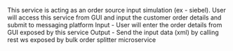 This service is acting as an order source input simulation (ex - siebel). User will access this service from GUI and input the customer order details and submit to messaging platform
Input - User will enter the order details from GUI exposed by this service
Output - Send the input data (xml) by calling rest ws exposed by bulk order splitter microservice